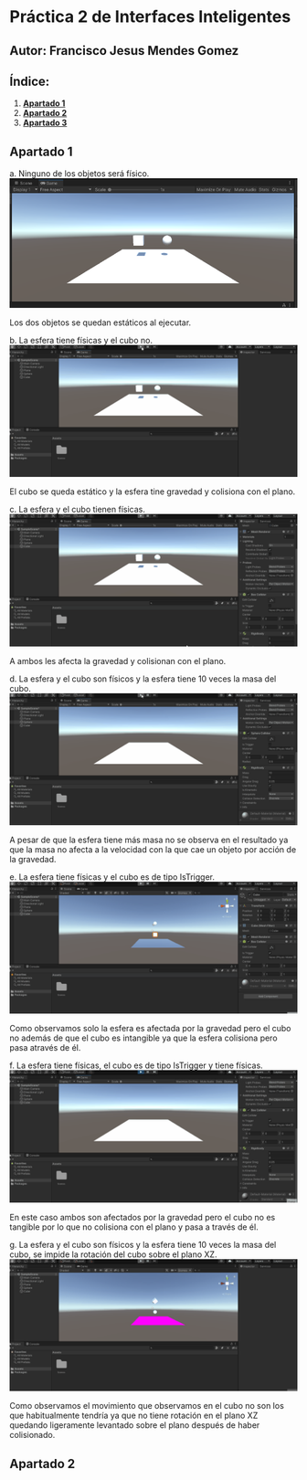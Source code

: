 # **Práctica 2 de Interfaces Inteligentes**
## **Autor**: Francisco Jesus Mendes Gomez

## **Índice:**  

1. [**Apartado 1**](#id1)
2. [**Apartado 2**](#id2)  
3. [**Apartado 3**](#id3) 

<div name="id1" />

## Apartado 1
a. Ninguno de los objetos será físico.
![](./img/1a.png)  

Los dos objetos se quedan estáticos al ejecutar.  

b. La esfera tiene físicas y el cubo no.
![](./img/1b.gif)  

El cubo se queda estático y la esfera tine gravedad y colisiona con el plano.  

c. La esfera y el cubo tienen físicas.
![](./img/1c.gif)  

A ambos les afecta la gravedad y colisionan con el plano.  

d. La esfera y el cubo son físicos y la esfera tiene 10 veces la masa del cubo.
![](./img/1d.gif)  

A pesar de que la esfera tiene más masa no se observa en el resultado ya que la masa no afecta a la velocidad con la que cae un objeto por acción de la gravedad.  

e. La esfera tiene físicas y el cubo es de tipo IsTrigger.
![](./img/1e.gif)  

Como observamos solo la esfera es afectada por la gravedad pero el cubo no además de que el cubo es intangible ya que la esfera colisiona pero pasa através de él.  

f. La esfera tiene físicas, el cubo es de tipo IsTrigger y tiene físicas.
![](./img/1f.gif)  

En este caso ambos son afectados por la gravedad pero el cubo no es tangible por lo que no colisiona con el plano y pasa a través de él.

g. La esfera y el cubo son físicos y la esfera tiene 10 veces la masa del cubo, se impide la rotación del cubo sobre el plano XZ.
![](./img/1g.gif)  

Como observamos el movimiento que observamos en el cubo no son los que habitualmente tendría ya que no tiene rotación en el plano XZ quedando ligeramente levantado sobre el plano después de haber colisionado. 


<div name="id2" />

## Apartado 2


<div name="id3" />

